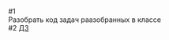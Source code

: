 #1  
Разобрать код задач раазобранных в классе  
#2
[ДЗ](https://docs.google.com/document/d/10lvdu_8zH2pCBV6UjNnmUrdklT1x2SoTmZ8Wyq8urqY/edit?usp=share_link)